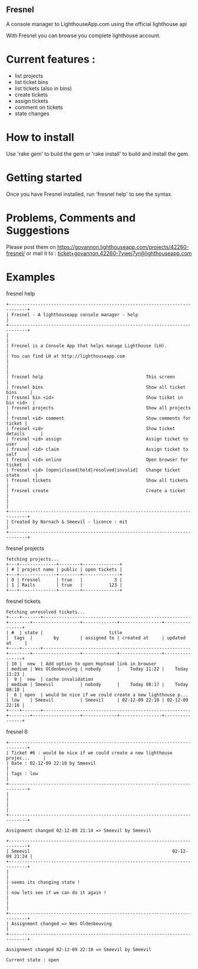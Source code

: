 Fresnel
--------------

A console manager to LighthouseApp.com using the official lighthouse api

With Fresnel you can browse you complete lighthouse account.

Current features :
==================

- list projects
- list ticket bins
- list tickets (also in bins)
- create tickets
- assign tickets
- comment on tickets
- state changes


How to install
==============

Use 'rake gem' to build the gem or 'rake install' to build and install the gem.

Getting started
===============

Once you have Fresnel installed, run 'fresnel help' to see the syntax.

Problems, Comments and Suggestions
==================================

Please post them on https://govannon.lighthouseapp.com/projects/42260-fresnel/
or mail it to : ticket+govannon.42260-7vwej7yr@lighthouseapp.com



Examples
========

fresnel help

    +-----------------------------------------------------------------------------+
    | Fresnel - A lighthouseapp console manager - help                            |
    +-----------------------------------------------------------------------------+
    |                                                                             |
    | Fresnel is a Console App that helps manage Lighthouse (LH).                 |
    | You can find LH at http://lighthouseapp.com                                 |
    |                                                                             |
    | fresnel help                                       This screen              |
    | fresnel bins                                       Show all ticket bins     |
    | fresnel bin <id>                                   Show ticket in bin <id>  |
    | fresnel projects                                   Show all projects        |
    | fresnel <id> comment                               Show comments for ticket |
    | fresnel <id>                                       Show ticket details      |
    | fresnel <id> assign                                Assign ticket to user    |
    | fresnel <id> claim                                 Assign ticket to self    |
    | fresnel <id> online                                Open browser for ticket  |
    | fresnel <id> [open|closed|hold|resolved|invalid]   Change ticket state      |
    | fresnel tickets                                    Show all tickets         |
    | fresnel create                                     Create a ticket          |
    |                                                                             |
    +-----------------------------------------------------------------------------+
    | Created by Narnach & Smeevil - licence : mit                                |
    +-----------------------------------------------------------------------------+

fresnel projects

    fetching projects...
    +---+--------------+--------+--------------+
    | # | project name | public | open tickets |
    +---+--------------+--------+--------------+
    | 0 | Fresnel      | true   |            3 |
    | 1 | Rails        | true   |          123 |
    +---+--------------+--------+--------------+


fresnel tickets

    Fetching unresolved tickets...
    +----+-------+--------------------------------------------------------+--------+------------------+-------------+----------------+----------------+
    | #  | state |                         title                          |  tags  |        by        | assigned to | created at     | updated at     |
    +----+-------+--------------------------------------------------------+--------+------------------+-------------+----------------+----------------+
    | 10 |  new  | Add option to open Hoptoad link in browser             | medium | Wes Oldenbeuving | nobody      |    Today 11:22 |    Today 11:23 |
    |  9 |  new  | cache invalidation                                     | medium | Smeevil          | nobody      |    Today 08:17 |    Today 08:18 |
    |  6 | open  | would be nice if we could create a new lighthouse p... | low    | Smeevil          | Smeevil     | 02-12-09 22:10 | 02-12-09 22:16 |
    +----+-------+--------------------------------------------------------+--------+------------------+-------------+----------------+----------------+

fresnel 6

    +-----------------------------------------------------------------------------+
    | Ticket #6 : would be nice if we could create a new lighthouse projec...     |
    | Date : 02-12-09 22:10 by Smeevil                                            |
    | Tags : low                                                                  |
    +-----------------------------------------------------------------------------+
    |                                                                             |
    |                                                                             |
    +-----------------------------------------------------------------------------+

    Assignment changed 02-12-09 21:14 => Smeevil by Smeevil

    +-----------------------------------------------------------------------------+
    | Smeevil                                                      02-12-09 21:24 |
    +-----------------------------------------------------------------------------+
    |                                                                             |
    | seems its changing state !                                                  |
    | now lets see if we can do it again !                                        |
    |                                                                             |
    +-----------------------------------------------------------------------------+
    | Assignment changed => Wes Oldenbeuving                                      |
    +-----------------------------------------------------------------------------+

    Assignment changed 02-12-09 22:10 => Smeevil by Smeevil

    Current state : open
